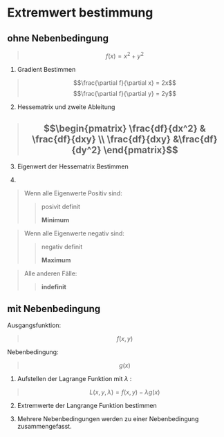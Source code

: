 # Extremwert bestimmung

## ohne Nebenbedingung
>$$f(x) = x^2 + y^2 $$

1. Gradient Bestimmen

> $$\frac{\partial f}{\partial x} = 2x$$
> $$\frac{\partial f}{\partial y} =  2y$$


2. Hessematrix und zweite Ableitung

> ## $$\begin{pmatrix} \frac{df}{dx^2} & \frac{df}{dxy} \\ \frac{df}{dxy} &\frac{df}{dy^2} \end{pmatrix}$$

3. Eigenwert der Hessematrix Bestimmen

4.
> Wenn alle Eigenwerte Positiv sind:
> 
>> posivit definit
>>
>> **Minimum**

>Wenn alle Eigenwerte negativ sind:
> 
>> negativ definit
>>
>>  **Maximum**
>>

>Alle anderen Fälle:
>
>> **indefinit**

## mit Nebenbedingung
Ausgangsfunktion:

>$$f(x,y)$$

Nebenbedingung:

>$$g(x)$$


1. Aufstellen der Lagrange Funktion mit $\lambda$  :

> $$L(x,y,\lambda) = f(x,y) - \lambda g(x)$$

2. Extremwerte der Langrange Funktion bestimmen

3. Mehrere Nebenbedingungen werden zu einer Nebenbedingung zusammengefasst.